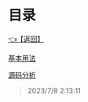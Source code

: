 # 目录  


[👈【返回】](..\--目录--Unity笔记)  


[基本用法](.\基本用法\--目录--基本用法)  

[源码分析](.\源码分析\--目录--源码分析)  







> 2023/7/8 2:13:11
